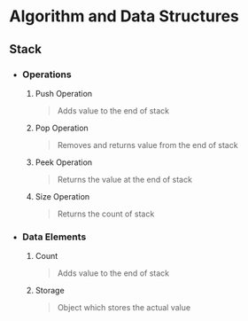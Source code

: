 # Algorithm and Data Structures
## Stack
* ### Operations
    1. Push Operation
        > Adds value to the end of stack
    1. Pop Operation
        > Removes and returns value from the end of stack
    1. Peek Operation
        > Returns the value at the end of stack
    1. Size Operation
        > Returns the count of stack
* ### Data Elements
    1. Count
        > Adds value to the end of stack
    1. Storage
        > Object which stores the actual value
